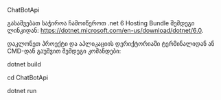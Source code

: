 ChatBotApi

გასაშვებათ საჭიროა ჩამოიწეროთ .net 6 Hosting Bundle შემდეგი ლინკიდან: https://dotnet.microsoft.com/en-us/download/dotnet/6.0.

დაკლონეთ პროექტი და აპლიკაციის დერიქტორიაში ტერმინალიდან ან CMD-დან გაუშვით შემდეგი კომანდები:

dotnet build

cd ChatBotApi

dotnet run

